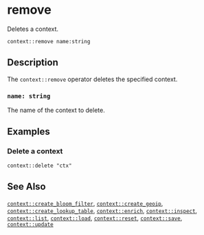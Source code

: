 # remove

Deletes a context.

```tql
context::remove name:string
```

## Description

The `context::remove` operator deletes the specified context.

### `name: string`

The name of the context to delete.

## Examples

### Delete a context

```tql
context::delete "ctx"
```

## See Also

[`context::create_bloom_filter`](create_bloom_filter.md),
[`context::create_geoip`](create_geoip.md),
[`context::create_lookup_table`](create_lookup_table.md),
[`context::enrich`](enrich.md),
[`context::inspect`](inspect.md),
[`context::list`](list.md),
[`context::load`](load.md),
[`context::reset`](update.md),
[`context::save`](save.md),
[`context::update`](update.md)
